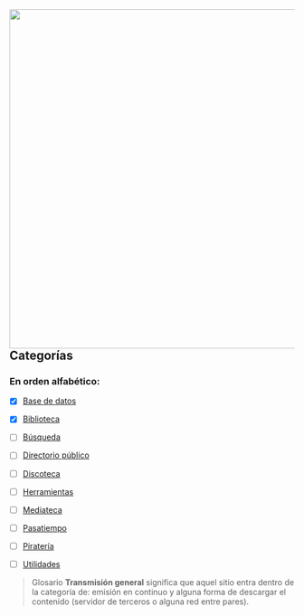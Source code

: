 <img src="https://i.imgur.com/CCep7UH.png" align="left" width="600">

## Categorías
### En orden alfabético:

- [X] [Base de datos](notes/basededatos.md)
- [x] [Biblioteca](notes/biblioteca.md)
- [ ] [Búsqueda](notes/busqueda.md)
- [ ] [Directorio público](notes/directoriopublico.md)
- [ ] [Discoteca](notes/discoteca.md)
- [ ] [Herramientas](notes/herramienta.md)
- [ ] [Mediateca](notes/mediateca.md)
- [ ] [Pasatiempo](notes/pasatiempo.md)
- [ ] [Piratería](notes/pirateria.md)
- [ ] [Utilidades](notes/utilidades.md)








> Glosario
> **Transmisión general** significa que aquel sitio entra dentro de la categoría de: emisión en continuo y alguna forma de descargar el contenido (servidor de terceros o alguna red entre pares).

